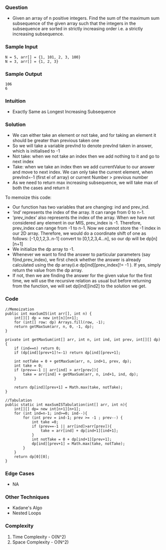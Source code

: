 ### Question
- Given an array of n positive integers. Find the sum of the maximum sum subsequence of the given array such that the integers in the subsequence are sorted in strictly increasing order i.e. a strictly increasing subsequence.

### Sample Input
    N = 5, arr[] = {1, 101, 2, 3, 100} 
    N = 3, arr[] = {1, 2, 3}

### Sample Output
    106
    6

### Intuition
- Exactly Same as Longest Increasing Subsequence

### Solution
- We can either take an element or not take, and for taking an element it should be greater than previous taken one
- So we will take a variable prevInd to denote prevInd taken in answer, which is initialised to -1
- Not take: when we not take an index then we add nothing to it and go to next index
- Take: when we take an index then we add currentValue to our answer and move to next index. We can only take the current element, when prevInd=-1 (first el of array) or current Number > previous number
- As we need to return max increasing subsequence, we will take max of both the cases and return it

To memoize this code:
- Our function has two variables that are changing: ind and prev_ind.
- ‘ind’ represents the index of the array. It can range from 0 to n-1.
- ‘prev_index’ also represents the index of the array. When we have not considered any element in our MIS, prev_index is -1. Therefore, prev_index can range from -1 to n-1. Now we cannot store the -1 index in our 2D array. Therefore, we would do a coordinate shift of one as follows: [-1,0,1,2,3..n-1] convert to [0,1,2,3,4...n], so our dp will be dp[n][n+1]
- We initialize the dp array to -1.
- Whenever we want to find the answer to particular parameters (say f(ind,prev_index), we first check whether the answer is already calculated using the dp array(i.e dp[ind][prev_index]!= -1 ). If yes, simply return the value from the dp array.
- If not, then we are finding the answer for the given value for the first time, we will use the recursive relation as usual but before returning from the function, we will set dp[ind][ind2] to the solution we get.

### Code
    //Memoization
    public int maxSumIS(int arr[], int n) {
        int[][] dp = new int[n][n+1];
        for (int[] row: dp) Arrays.fill(row, -1);
        return getMaxSum(arr, n, 0, -1, dp);
    }

    private int getMaxSum(int[] arr, int n, int ind, int prev, int[][] dp) {
        if (ind==n) return 0;
        if (dp[ind][prev+1]!=-1) return dp[ind][prev+1];

        int notTake = 0 + getMaxSum(arr, n, ind+1, prev, dp);
        int take = 0;
        if (prev==-1 || arr[ind] > arr[prev]){
            take = arr[ind] + getMaxSum(arr, n, ind+1, ind, dp);
        }

        return dp[ind][prev+1] = Math.max(take, notTake);
    }

    //Tabulation
    public static int maxSumISTabulation(int[] arr, int n){
        int[][] dp= new int[n+1][n+1];
        for (int ind=n-1; ind>=0; ind--){
            for (int prev = ind-1; prev >= -1 ; prev--) {
                int take =0;
                if (prev==-1 || arr[ind]>arr[prev]){
                    take = arr[ind] + dp[ind+1][ind+1];
                }
                int notTake = 0 + dp[ind+1][prev+1];
                dp[ind][prev+1] = Math.max(take, notTake);
            }
        }
        return dp[0][0];
    }

### Edge Cases
- NA

### Other Techniques
- Kadane's Algo
- Nested Loops

### Complexity
1. Time Complexity - O(N^2)
2. Space Complexity - O(N^2)